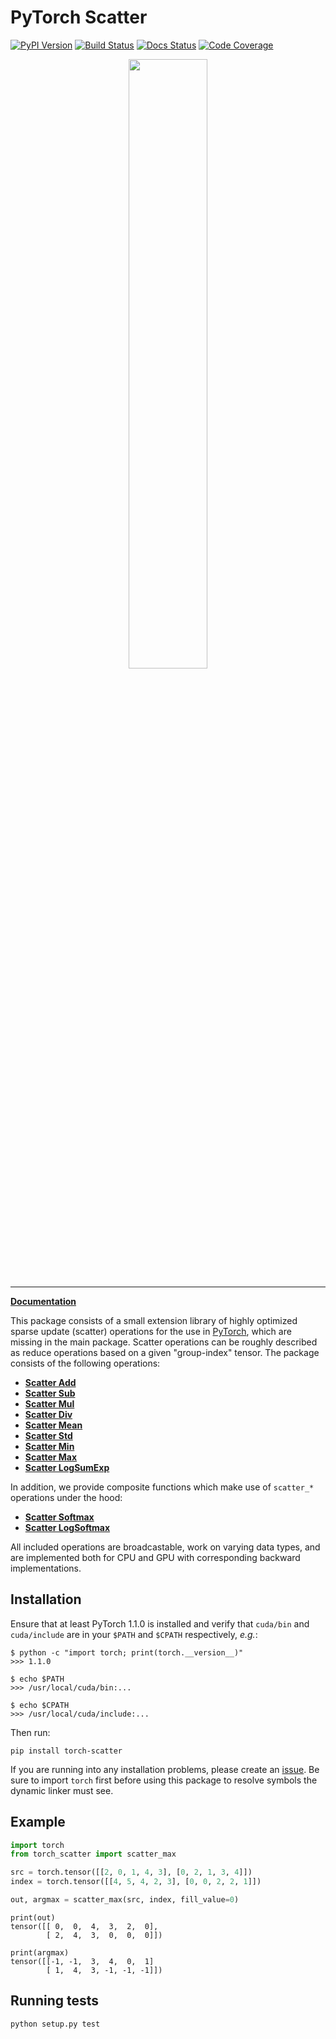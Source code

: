 [pypi-image]: https://badge.fury.io/py/torch-scatter.svg
[pypi-url]: https://pypi.python.org/pypi/torch-scatter
[build-image]: https://travis-ci.org/rusty1s/pytorch_scatter.svg?branch=master
[build-url]: https://travis-ci.org/rusty1s/pytorch_scatter
[docs-image]: https://readthedocs.org/projects/pytorch-scatter/badge/?version=latest
[docs-url]: https://pytorch-scatter.readthedocs.io/en/latest/?badge=latest
[coverage-image]: https://codecov.io/gh/rusty1s/pytorch_scatter/branch/master/graph/badge.svg
[coverage-url]: https://codecov.io/github/rusty1s/pytorch_scatter?branch=master

# PyTorch Scatter

[![PyPI Version][pypi-image]][pypi-url]
[![Build Status][build-image]][build-url]
[![Docs Status][docs-image]][docs-url]
[![Code Coverage][coverage-image]][coverage-url]

<p align="center">
  <img width="50%" src="https://raw.githubusercontent.com/rusty1s/pytorch_scatter/master/docs/source/_figures/add.svg?sanitize=true" />
</p>

--------------------------------------------------------------------------------

**[Documentation](https://pytorch-scatter.readthedocs.io)**

This package consists of a small extension library of highly optimized sparse update (scatter) operations for the use in [PyTorch](http://pytorch.org/), which are missing in the main package.
Scatter operations can be roughly described as reduce operations based on a given "group-index" tensor.
The package consists of the following operations:

* [**Scatter Add**](https://pytorch-scatter.readthedocs.io/en/latest/functions/add.html)
* [**Scatter Sub**](https://pytorch-scatter.readthedocs.io/en/latest/functions/sub.html)
* [**Scatter Mul**](https://pytorch-scatter.readthedocs.io/en/latest/functions/mul.html)
* [**Scatter Div**](https://pytorch-scatter.readthedocs.io/en/latest/functions/div.html)
* [**Scatter Mean**](https://pytorch-scatter.readthedocs.io/en/latest/functions/mean.html)
* [**Scatter Std**](https://pytorch-scatter.readthedocs.io/en/latest/functions/std.html)
* [**Scatter Min**](https://pytorch-scatter.readthedocs.io/en/latest/functions/min.html)
* [**Scatter Max**](https://pytorch-scatter.readthedocs.io/en/latest/functions/max.html)
* [**Scatter LogSumExp**](https://pytorch-scatter.readthedocs.io/en/latest/functions/logsumexp.html)

In addition, we provide composite functions which make use of `scatter_*` operations under the hood:

* [**Scatter Softmax**](https://pytorch-scatter.readthedocs.io/en/latest/composite/softmax.html#torch_scatter.composite.scatter_softmax)
* [**Scatter LogSoftmax**](https://pytorch-scatter.readthedocs.io/en/latest/composite/softmax.html#torch_scatter.composite.scatter_log_softmax)

All included operations are broadcastable, work on varying data types, and are implemented both for CPU and GPU with corresponding backward implementations.

## Installation

Ensure that at least PyTorch 1.1.0 is installed and verify that `cuda/bin` and `cuda/include` are in your `$PATH` and `$CPATH` respectively, *e.g.*:

```
$ python -c "import torch; print(torch.__version__)"
>>> 1.1.0

$ echo $PATH
>>> /usr/local/cuda/bin:...

$ echo $CPATH
>>> /usr/local/cuda/include:...
```

Then run:

```
pip install torch-scatter
```

If you are running into any installation problems, please create an [issue](https://github.com/rusty1s/pytorch_scatter/issues).
Be sure to import `torch` first before using this package to resolve symbols the dynamic linker must see.

## Example

```py
import torch
from torch_scatter import scatter_max

src = torch.tensor([[2, 0, 1, 4, 3], [0, 2, 1, 3, 4]])
index = torch.tensor([[4, 5, 4, 2, 3], [0, 0, 2, 2, 1]])

out, argmax = scatter_max(src, index, fill_value=0)
```

```
print(out)
tensor([[ 0,  0,  4,  3,  2,  0],
        [ 2,  4,  3,  0,  0,  0]])

print(argmax)
tensor([[-1, -1,  3,  4,  0,  1]
        [ 1,  4,  3, -1, -1, -1]])
```

## Running tests

```
python setup.py test
```
